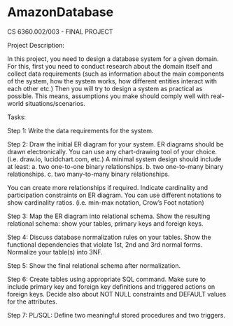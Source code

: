 # AmazonDatabase

CS 6360.002/003 - FINAL PROJECT

Project Description:

In this project, you need to design a database system for a given domain. For this, first you need to conduct research about the domain itself and collect data requirements (such as information about the main components of the system, how the system works, how different entities interact with each other etc.) Then you will try to design a system as practical as possible. This means, assumptions you make should comply well with real-world situations/scenarios. 

Tasks:

Step 1: Write the data requirements for the system.

Step 2: Draw the initial ER diagram for your system. ER diagrams should be drawn electronically. You can use any chart-drawing tool of your choice. (i.e. draw.io, lucidchart.com, etc.)
A minimal system design should include at least: 
a. two one-to-one binary relationships.
b. two one-to-many binary relationships.
c. two many-to-many binary relationships.

You can create more relationships if required.
Indicate cardinality and participation constraints on ER diagram. You can use different notations to show cardinality ratios. (i.e.  min-max notation, Crow’s Foot notation)

Step 3: Map the ER diagram into relational schema. Show the resulting relational schema: show your tables, primary keys and foreign keys.

Step 4: Discuss database normalization rules on your tables. Show the functional dependencies that violate 1st, 2nd and 3rd normal forms. Normalize your table(s) into 3NF.

Step 5: Show the final relational schema after normalization.

Step 6: Create tables using appropriate SQL command. Make sure to include primary key and foreign key definitions and triggered actions on foreign keys. Decide also about NOT NULL constraints and DEFAULT values for the attributes. 

Step 7: PL/SQL: Define two meaningful stored procedures and two triggers.


